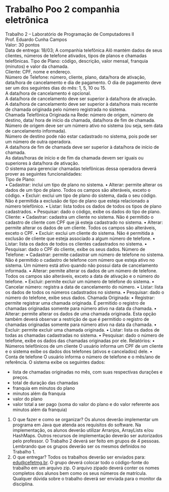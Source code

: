 # Trabalho Poo 2 companhia eletrônica

Trabalho 2 – Laboratório de Programação de Computadores II  
Prof. Eduardo Cunha Campos  
Valor: 30 pontos  
Data de entrega: 18/03;
A companhia telefônica Alô mantém dados de seus clientes, números de telefone ativados, tipos de planos e chamadas telefônicas.
Tipo de Plano: código, descrição, valor mensal, franquia (minutos) e valor da chamada.<br/>
Cliente: CPF, nome e endereço.<br/>
Número de Telefone: número, cliente, plano, data/hora de ativação, data/hora de cancelamento e dia de pagamento.
O dia de pagamento deve ser um dos seguintes dias do mês: 1, 5, 10 ou 15.<br/>
A data/hora de cancelamento é opcional.<br/>
A data/hora de cancelamento deve ser superior à data/hora de ativação.<br/>
A data/hora de cancelamento deve ser superior à data/hora mais recente de chamada originada pelo número registrada no sistema.<br/>
Chamada Telefônica Originada na Rede: número de origem, número de <br/>destino, data/ hora de início da chamada, data/hora de fim de chamada.
Número de origem deve ser um número ativo no sistema (ou seja, sem data de cancelamento informada).<br/>
Número de destino pode não estar cadastrado no sistema, pois pode ser um número de outra operadora.<br/>
A data/hora de fim de chamada deve ser superior à data/hora de início de chamada.<br/>
As datas/horas de início e de fim da chamada devem ser iguais ou superiores à data/hora de ativação.<br/>
O sistema para gerenciar chamadas telefônicas dessa operadora deverá prover as seguintes funcionalidades:<br/>
Tipo de Plano:<br/>
• Cadastrar: inclui um tipo de plano no sistema.
• Alterar: permite alterar os dados de um tipo de plano. Todos os campos são alteráveis, exceto o código.
• Excluir: exclui um tipo de plano do sistema, dada o seu código. Não é permitida a exclusão de tipo de plano que esteja relacionado a número telefônico.
• Listar: lista todos os dados de todos os tipos de plano cadastrados.
• Pesquisar: dado o código, exibe os dados do tipo de plano.
Cliente:
• Cadastrar: cadastra um cliente no sistema. Não é permitido o cadastro de cliente com CPF que já esteja cadastrado no sistema.
• Alterar: permite alterar os dados de um cliente. Todos os campos são alteráveis, exceto o CPF.
• Excluir: exclui um cliente do sistema. Não é permitida a exclusão de cliente que esteja associado a algum número de telefone.
• Listar: lista os dados de todos os clientes cadastrados no sistema.
• Pesquisar: dado o CPF do cliente, exibe os seus dados.
Número de Telefone:
• Cadastrar: permite cadastrar um número de telefone no sistema. Não é permitido o cadastro de telefone com número que esteja ativo no sistema. Um número está ativo quando não possui data de cancelamento informada.
• Alterar: permite alterar os dados de um número de telefone. Todos os campos são alteráveis, exceto a data de ativação e o número do telefone.
• Excluir: permite excluir um número de telefone do sistema.
• Cancelar número: registra a data de cancelamento do número.
• Listar: lista os dados de todos os números cadastrados no sistema.
• Pesquisar: dado o número do telefone, exibe seus dados.
Chamada Originada:
• Registrar: permite registrar uma chamada originada. É permitido o registro de chamadas originadas somente para número ativo na data da chamada.
• Alterar: permite alterar os dados de uma chamada originada. Esta opção também deverá observar a restrição de que é permitido o registro de chamadas originadas somente para número ativo na data da chamada.
• Excluir: permite excluir uma chamada originada.
• Listar: lista os dados de todas as chamadas cadastradas no sistema.
• Pesquisar: dado o número de telefone, exibe os dados das chamadas originadas por ele.
Relatórios:
• Números telefônicos de um cliente
O usuário informa um CPF de um cliente e o sistema exibe os dados dos telefones (ativos e cancelados) dele.
• Conta de telefone
O usuário informa o número de telefone e o mês/ano de referência. O sistema exibe os seguintes dados:
- lista de chamadas originadas no mês, com suas respectivas durações e preços.
- total de duração das chamadas
- franquia em minutos do plano
- minutos além da franquia
- valor do plano
- valor total a ser pago (soma do valor do plano e do valor referente aos minutos além da franquia)
1. O que fazer e como se organizar?
Os alunos deverão implementar um programa em Java que atenda aos requisitos do software. Na implementação, os alunos deverão utilizar Arranjos, ArrayLists e/ou HashMaps. Outros recursos de implementação deverão ser autorizados pelo professor.
O Trabalho 2 deverá ser feito em grupos de 4 pessoas. Lembrando que os grupos deverão ser os mesmos definidos no Trabalho 1.
2. O que entregar?
Todos os trabalhos deverão ser enviados para: edu@cefetmg.br. O grupo deverá colocar todo o código-fonte do trabalho em um arquivo zip. O arquivo zipado deverá conter os nomes completos dos alunos bem como os seus números de matrícula. Qualquer dúvida sobre o trabalho deverá ser enviada para o monitor da disciplina.